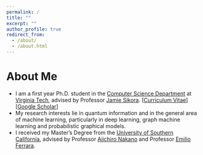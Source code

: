 ```yaml
---
permalink: /
title: ""
excerpt: ""
author_profile: true
redirect_from: 
  - /about/
  - /about.html
---
```


<!--
<p align="center">
  <img src="https://ankith-mohan.github.io/images/AnkithMohan.jpeg?raw=true" alt="Photo" style="width: 450px;"/> 
</p>
-->

# About Me
* I am a first year Ph.D. student in the [Computer Science Department](https://cs.vt.edu/) at [Virginia Tech](https://www.vt.edu/), advised by Professor [Jamie Sikora](https://sites.google.com/site/jamiesikora/). [[Curriculum Vitae](https://ankith-mohan.github.io/files/CV_Ankith_Mohan.pdf)<!--(https://drive.google.com/file/d/11LIjrjJ5-7hvxIvT6B-2tYeu06UiOl1s/view?usp=sharing)-->] [[Google Scholar](https://scholar.google.com/citations?user=h6EJ7CYAAAAJ&hl=en)]
* My research interests lie in quantum information and in the general area of machine learning, particularly in deep learning, graph machine learning and probabilistic graphical models.
* I received my Master’s Degree from the [University of Southern California](https://usc.edu/), advised by Professor [Aiichiro Nakano](https://viterbi.usc.edu/directory/faculty/Nakano/Aiichiro/) and Professor [Emilio Ferrara](http://emilio.ferrara.name).

<!--
# Academic Services
* Conference Reviewer: AAAI 2019, AAAI 2020, ICML 2020 (top reviewer award), NeurIPS 2020, AAAI 2021, ICLR 2021, AISTATS 2021, ICRA 2021, ICML 2021.
* Journal Reviewer: Journal of Artificial Intelligence Research (JAIR), IEEE Robotics and Automation Letters (RA-L).
-->
